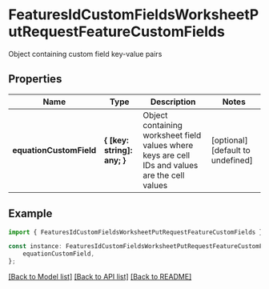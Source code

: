 # FeaturesIdCustomFieldsWorksheetPutRequestFeatureCustomFields

Object containing custom field key-value pairs

## Properties

Name | Type | Description | Notes
------------ | ------------- | ------------- | -------------
**equationCustomField** | **{ [key: string]: any; }** | Object containing worksheet field values where keys are cell IDs and values are the cell values | [optional] [default to undefined]

## Example

```typescript
import { FeaturesIdCustomFieldsWorksheetPutRequestFeatureCustomFields } from '@cedricziel/aha-js';

const instance: FeaturesIdCustomFieldsWorksheetPutRequestFeatureCustomFields = {
    equationCustomField,
};
```

[[Back to Model list]](../README.md#documentation-for-models) [[Back to API list]](../README.md#documentation-for-api-endpoints) [[Back to README]](../README.md)
